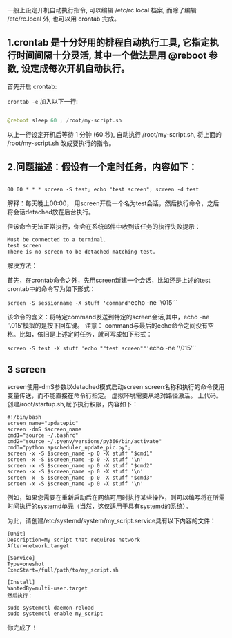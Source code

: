 

一般上设定开机自动执行指令, 可以编辑 /etc/rc.local 档案, 而除了编辑 /etc/rc.local 外, 也可以用 crontab 完成。

## 1.crontab 是十分好用的排程自动执行工具, 它指定执行时间间隔十分灵活, 其中一个做法是用 @reboot 参数, 设定成每次开机自动执行。

首先开启 crontab:

`crontab -e`
加入以下一行:
```python

@reboot sleep 60 ; /root/my-script.sh

```
以上一行设定开机后等待 1 分钟 (60 秒), 自动执行 /root/my-script.sh, 将上面的 /root/my-script.sh 改成要执行的指令。


## 2.问题描述：假设有一个定时任务，内容如下：

```

00 00 * * * screen -S test; echo "test screen"; screen -d test
```


解释：每天晚上00:00， 用screen开启一个名为test会话，然后执行命令，之后将会话detached放在后台执行。

但该命令无法正常执行，你会在系统邮件中收到该任务的执行失败提示：


```
Must be connected to a terminal.
test screen
There is no screen to be detached matching test.
```


解决方法：

首先，在crontab命令之外，先用screen新建一个会话，比如还是上述的test
crontab中的命令写为如下形式：

`screen -S sessionname -X stuff 'command'`echo -ne '\015'``

该命令的含义：将特定command发送到特定的screen会话,其中，echo -ne '\015'模拟的是按下回车键。
注意： command与最后的echo命令之间没有空格。比如，依旧是上述定时任务，就可写成如下形式：

`screen -S test -X stuff 'echo ""test screen""'`echo -ne '\015'``

## 3 screen

screen使用-dmS参数以detached模式启动screen
screen名称和执行的命令使用变量传送，而不能直接在命令行指定。
虚拟环境需要从绝对路径激活。
上代码。创建/root/startup.sh,赋予执行权限，内容如下：


```
#!/bin/bash
screen_name="updatepic"  
screen -dmS $screen_name 
cmd1="source ~/.bashrc"
cmd2="source ~/.pyenv/versions/py366/bin/activate"
cmd3="python apscheduler_update_pic.py";  
screen -x -S $screen_name -p 0 -X stuff "$cmd1"
screen -x -S $screen_name -p 0 -X stuff '\n'
screen -x -S $screen_name -p 0 -X stuff "$cmd2"
screen -x -S $screen_name -p 0 -X stuff '\n'
screen -x -S $screen_name -p 0 -X stuff "$cmd3"  
screen -x -S $screen_name -p 0 -X stuff '\n' 
```


例如，如果您需要在重新启动后在网络可用时执行某些操作，则可以编写将在所需时间执行的systemd单元（当然，这仅适用于具有systemd的系统）。

为此，请创建/etc/systemd/system/my_script.service具有以下内容的文件：


```
[Unit]
Description=My script that requires network
After=network.target

[Service]
Type=oneshot
ExecStart=/full/path/to/my_script.sh

[Install]
WantedBy=multi-user.target
然后执行：

sudo systemctl daemon-reload
sudo systemctl enable my_script
```

你完成了！


